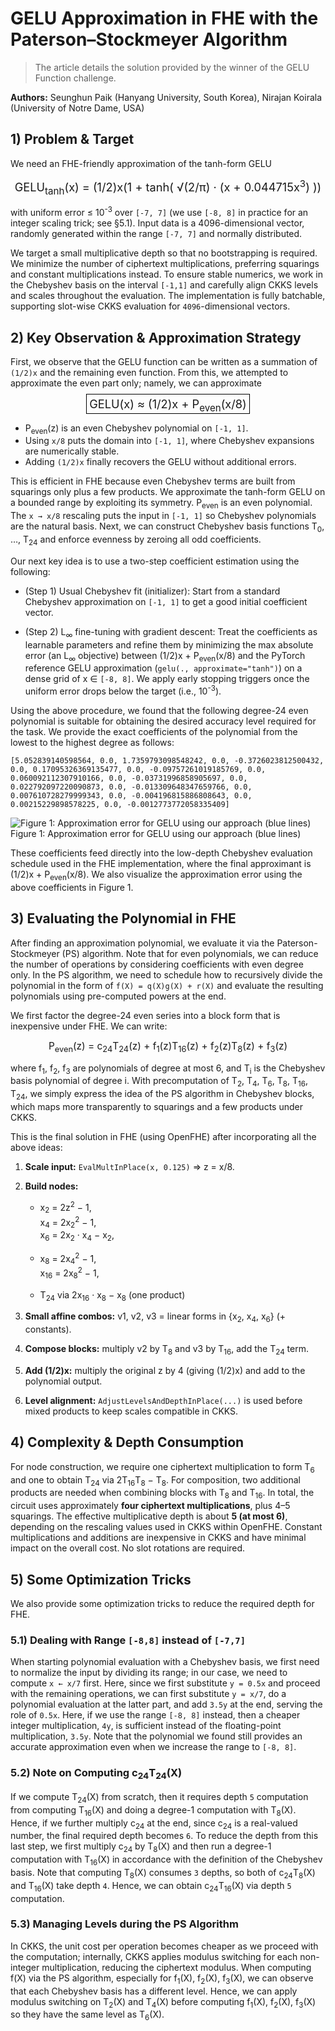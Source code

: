 # GELU Approximation in FHE with the Paterson–Stockmeyer Algorithm

> The article details the solution provided by the winner of the GELU Function challenge.

**Authors:** Seunghun Paik (Hanyang University, South Korea), Nirajan Koirala (University of Notre Dame, USA)

## 1) Problem & Target 

We need an FHE-friendly approximation of the tanh-form GELU

<p align="center">
  <span style="font-size: 1.3em;">
    GELU<sub>tanh</sub>(x) = (1/2)x(1 + tanh( √(2/π) · (x + 0.044715x<sup>3</sup>) ))
  </span>
</p>

with uniform error &le; 10<sup>-3</sup> over `[-7, 7]` (we use `[-8, 8]` in
practice for an integer scaling trick; see §5.1). Input data is a
4096-dimensional vector, randomly generated within the range `[-7, 7]`
and normally distributed.

We target a small multiplicative depth so that no bootstrapping is
required. We minimize the number of ciphertext multiplications,
preferring squarings and constant multiplications instead. To ensure
stable numerics, we work in the Chebyshev basis on the interval `[-1,1]`
and carefully align CKKS levels and scales throughout the evaluation.
The implementation is fully batchable, supporting slot-wise CKKS
evaluation for `4096`-dimensional vectors.

## 2) Key Observation & Approximation Strategy 

First, we observe that the GELU function can be written as a summation
of `(1/2)x` and the remaining even function. From this, we attempted to
approximate the even part only; namely, we can approximate

<p align="center">
  <span style="font-size: 1.3em; border: 1px solid #000; padding: 4px;">
    GELU(x) ≈ (1/2)x + P<sub>even</sub>(x/8)
  </span>
</p>

- P<sub>even</sub>(z) is an even Chebyshev polynomial on `[-1, 1]`.
- Using `x/8` puts the domain into `[-1, 1]`, where Chebyshev expansions are numerically stable.
- Adding `(1/2)x` finally recovers the GELU without additional errors.

This is efficient in FHE because even Chebyshev terms are built from
squarings only plus a few products. We approximate the tanh-form GELU on
a bounded range by exploiting its symmetry.
P<sub>even</sub> is an even polynomial. The `x → x/8` rescaling puts the input in `[-1, 1]` so Chebyshev polynomials are the natural basis.  Next, we can construct Chebyshev basis functions T<sub>0</sub>, …, T<sub>24</sub> and enforce evenness by zeroing all odd coefficients.


Our next key idea is to use a two-step coefficient estimation using the
following:

- (Step 1) Usual Chebyshev fit (initializer): Start from a standard
  Chebyshev approximation on `[-1, 1]` to get a good initial
  coefficient vector.

- (Step 2) L<sub>∞</sub> fine-tuning with gradient descent: Treat the coefficients as learnable parameters and refine them by minimizing the max absolute error (an L<sub>∞</sub> objective) between (1/2)x + P<sub>even</sub>(x/8) and the PyTorch reference GELU approximation (`gelu(., approximate="tanh")`) on a dense grid of x ∈ `[-8, 8]`. We apply early stopping triggers once the uniform error drops below the target (i.e., 10<sup>-3</sup>).


Using the above procedure, we found that the following degree-24 even
polynomial is suitable for obtaining the desired accuracy level required
for the task. We provide the exact coefficients of the polynomial from
the lowest to the highest degree as follows:

`[5.052839140598564, 0.0, 1.7359793098548242, 0.0, -0.3726023812500432,
0.0, 0.17095326369135477, 0.0, -0.09757261019185769, 0.0,
0.060092112307910166, 0.0, -0.03731996858905697, 0.0,
0.022792097220090873, 0.0, -0.013309648347659766, 0.0,
0.007610728279999343, 0.0, -0.004196815886808643, 0.0,
0.00215229898578225, 0.0, -0.0012773772058335409]`

![Figure 1: Approximation error for GELU using our approach (blue lines)](https://d2lkyury6zu01n.cloudfront.net/images/approxGELU.png)
Figure 1: Approximation error for GELU using our approach (blue lines)


These coefficients feed directly into the low-depth Chebyshev evaluation
schedule used in the FHE implementation, where the final approximant is
(1/2)x + P<sub>even</sub>(x/8). We also visualize the
approximation error using the above coefficients in Figure 1.

## 3) Evaluating the Polynomial in FHE 

After finding an approximation polynomial, we evaluate it via the
Paterson-Stockmeyer (PS) algorithm. Note that for even polynomials, we
can reduce the number of operations by considering coefficients with
even degree only. In the PS algorithm, we need to schedule how to
recursively divide the polynomial in the form of
`f(X) = q(X)g(X) + r(X)` and evaluate the resulting polynomials using
pre-computed powers at the end.

We first factor the degree-24 even series into a block form that is inexpensive under FHE. We can write:

<p align="center">
  <span style="font-size: 1.1em;">
    P<sub>even</sub>(z) = c<sub>24</sub>T<sub>24</sub>(z) + f<sub>1</sub>(z)T<sub>16</sub>(z) + f<sub>2</sub>(z)T<sub>8</sub>(z) + f<sub>3</sub>(z)
  </span>
</p>

where f<sub>1</sub>, f<sub>2</sub>, f<sub>3</sub> are polynomials of degree at most 6, and T<sub>i</sub> is the Chebyshev basis polynomial of degree i.  With precomputation of T<sub>2</sub>, T<sub>4</sub>, T<sub>6</sub>, T<sub>8</sub>, T<sub>16</sub>, T<sub>24</sub>, we simply express the idea of the PS algorithm in Chebyshev blocks, which maps more transparently to squarings and a few products under CKKS.


This is the final solution in FHE (using OpenFHE) after incorporating all the above ideas:

1. **Scale input:** `EvalMultInPlace(x, 0.125)` ⇒ z = x/8.

2. **Build nodes:**
   - x<sub>2</sub> = 2z<sup>2</sup> − 1,  
     x<sub>4</sub> = 2x<sub>2</sub><sup>2</sup> − 1,  
     x<sub>6</sub> = 2x<sub>2</sub> · x<sub>4</sub> − x<sub>2</sub>,  

   - x<sub>8</sub> = 2x<sub>4</sub><sup>2</sup> − 1,  
     x<sub>16</sub> = 2x<sub>8</sub><sup>2</sup> − 1,  

   - T<sub>24</sub> via 2x<sub>16</sub> · x<sub>8</sub> − x<sub>8</sub> (one product)

3. **Small affine combos:** v1, v2, v3 = linear forms in {x<sub>2</sub>, x<sub>4</sub>, x<sub>6</sub>} (+ constants).

4. **Compose blocks:** multiply v2 by T<sub>8</sub> and v3 by T<sub>16</sub>, add the T<sub>24</sub> term.

5. **Add (1/2)x:** multiply the original z by 4 (giving (1/2)x) and add to the polynomial output.

6. **Level alignment:** `AdjustLevelsAndDepthInPlace(...)` is used before mixed products to keep scales compatible in CKKS.


## 4) Complexity & Depth Consumption 

For node construction, we require one ciphertext multiplication to form T<sub>6</sub> and one to obtain T<sub>24</sub> via 2T<sub>16</sub>T<sub>8</sub> − T<sub>8</sub>.  For composition, two additional products are needed when combining blocks with T<sub>8</sub> and T<sub>16</sub>.  In total, the circuit uses approximately **four ciphertext multiplications**, plus 4–5 squarings.  The effective multiplicative depth is about **5 (at most 6)**, depending on the rescaling values used in CKKS within OpenFHE.  Constant multiplications and additions are inexpensive in CKKS and have minimal impact on the overall cost.  No slot rotations are required.


## 5) Some Optimization Tricks 

We also provide some optimization tricks to reduce the required depth
for FHE.

### 5.1) Dealing with Range `[-8,8]` instead of `[-7,7]`

When starting polynomial evaluation with a Chebyshev basis, we first need to normalize the input by dividing its range; in our case, we need to compute `x ← x/7` first.  Here, since we first substitute `y = 0.5x` and proceed with the remaining operations, we can first substitute `y = x/7`, do a polynomial evaluation at the latter part, and add `3.5y` at the end, serving the role of `0.5x`.  Here, if we use the range `[-8, 8]` instead, then a cheaper integer multiplication, `4y`, is sufficient instead of the floating-point multiplication, `3.5y`.  Note that the polynomial we found still provides an accurate approximation even when we increase the range to `[-8, 8]`.



### 5.2) Note on Computing c<sub>24</sub>T<sub>24</sub>(X)  

If we compute T<sub>24</sub>(X) from scratch, then it requires depth `5` computation from computing T<sub>16</sub>(X) and doing a degree-1 computation with T<sub>8</sub>(X).  Hence, if we further multiply c<sub>24</sub> at the end, since c<sub>24</sub> is a real-valued number, the final required depth becomes `6`.  To reduce the depth from this last step, we first multiply c<sub>24</sub> by T<sub>8</sub>(X) and then run a degree-1 computation with T<sub>16</sub>(X) in accordance with the definition of the Chebyshev basis.  Note that computing T<sub>8</sub>(X) consumes `3` depths, so both of c<sub>24</sub>T<sub>8</sub>(X) and T<sub>16</sub>(X) take depth `4`.  Hence, we can obtain c<sub>24</sub>T<sub>16</sub>(X) via depth `5` computation.


### 5.3) Managing Levels during the PS Algorithm 
In CKKS, the unit cost per operation becomes cheaper as we proceed with the computation; internally, CKKS applies modulus switching for each non-integer multiplication, reducing the ciphertext modulus.  When computing f(X) via the PS algorithm, especially for f<sub>1</sub>(X), f<sub>2</sub>(X), f<sub>3</sub>(X), we can observe that each Chebyshev basis has a different level.  Hence, we can apply modulus switching on T<sub>2</sub>(X) and T<sub>4</sub>(X) before computing f<sub>1</sub>(X), f<sub>2</sub>(X), f<sub>3</sub>(X) so they have the same level as T<sub>6</sub>(X).